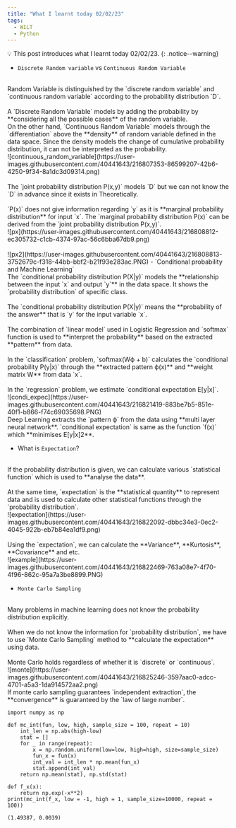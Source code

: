 ```yaml
---
title: "What I learnt today 02/02/23"
tags:
  - WILT
  - Python
---
```

💡 This post introduces what I learnt today 02/02/23.
{: .notice--warning}
- `Discrete Random variable` vs `Continuous Random Variable`
<br>
Random Variable is distinguished by the `discrete random variable` and `continuous random variable` according to the probability distribution `D`.
<br>
<br>
A `Discrete Random Variable` models by adding the probability by **considering all the possible cases** of the random variable.
<br>
On the other hand, `Continuous Random Variable` models through the `differentiation` above the **density** of random variable defined in the data space. Since the density models the change of cumulative probability distribution, it can not be interpreted as the probability.
<br>
![continuous_random_variable](https://user-images.githubusercontent.com/40441643/216807353-86599207-42b6-4250-9f34-8a1dc3d09314.png)
<br>
<br>
The `joint probability distribution P(x,y)` models `D` but we can not know the `D` in advance since it exists in Theoretically.
<br>
<br>
`P(x)` does not give information regarding `y` as it is **marginal probability distribution** for input `x`. The `marginal probability distribution P(x)` can be derived from the `joint probability distribution P(x,y)`.
<br>
![px](https://user-images.githubusercontent.com/40441643/216808812-ec305732-c1cb-4374-97ac-56c6bba67db9.png)
<br>
<br>
![px2](https://user-images.githubusercontent.com/40441643/216808813-3752679c-f318-44bb-bbf2-b21f93e283ac.PNG)
- `Conditional probability and Machine Learning`
<br>
The `conditional probability distribution P(X|y)` models the **relationship between the input `x` and output `y`** in the data space. It shows the `probability distribution` of specific class.
<br>
<br>
The `conditional probability distribution P(X|y)` means the **probability of the answer** that is `y` for the input variable `x`.
<br>
<br>
The combination of `linear model` used in Logistic Regression and `softmax` function is used to **interpret the probability** based on the extracted **pattern** from data.
<br>
<br>
In the `classification` problem, `softmax(Wϕ + b)` calculates the `conditional probability P(y|x)` through the **extracted pattern ϕ(x)** and **weight matrix W** from data `x`.
<br>
<br>
In the `regression` problem, we estimate `conditional expectation E[y|x]`.
<br>
![condi_expec](https://user-images.githubusercontent.com/40441643/216821419-883be7b5-851e-40f1-b866-f74c69035698.PNG)
<br>
Deep Learning extracts the `pattern ϕ` from the data using **multi layer neural network**.
`conditional expectation` is same as the function `f(x)` which **minimises E[y|x]2**.

- What is `Expectation`?
<br>
If the probability distribution is given, we can calculate various `statistical function` which is used to **analyse the data**.
<br>
<br>
At the same time, `expectation` is the **statistical quantity** to represent data and is used to calculate other statistical functions through the `probability distribution`.
<br>
![expectation](https://user-images.githubusercontent.com/40441643/216822092-dbbc34e3-0ec2-4045-922b-eb7b84ea1df9.png)
<br>
<br>
Using the `expectation`, we can calculate the **Variance**, **Kurtosis**, **Covariance** and etc.
<br>
![example](https://user-images.githubusercontent.com/40441643/216822469-763a08e7-4f70-4f96-862c-95a7a3be8899.PNG)

- `Monte Carlo Sampling`
<br>
Many problems in machine learning does not know the probability distribution explicitly.
<br>
<br>
When we do not know the information for `probability distribution`, we have to use `Monte Carlo Sampling` method to **calculate the expectation** using data.
<br>
<br>
Monte Carlo holds regardless of whether it is `discrete` or `continuous`.
<br>
![monte](https://user-images.githubusercontent.com/40441643/216825246-3597aac0-adcc-4701-a5a3-1da914572aa2.png)
<br>
If monte carlo sampling guarantees `independent extraction`, the **convergence** is guaranteed by the `law of large number`.

```
import numpy as np

def mc_int(fun, low, high, sample_size = 100, repeat = 10)
    int_len = np.abs(high-low)
    stat = []
    for _ in range(repeat):
        x = np.random.uniform(low=low, high=high, size=sample_size)
        fun_x = fun(x)
        int_val = int_len * np.mean(fun_x)
        stat.append(int_val)
    return np.mean(stat), np.std(stat)

def f_x(x):
    return np.exp(-x**2)
print(mc_int(f_x, low = -1, high = 1, sample_size=10000, repeat = 100))

(1.49387, 0.0039)
```
